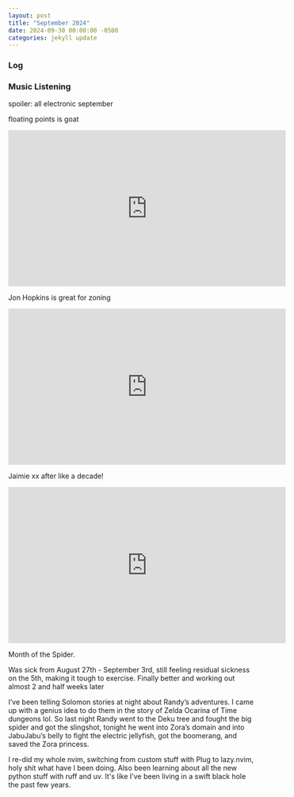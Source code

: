 ```yaml
---
layout: post
title: "September 2024"
date: 2024-09-30 00:00:00 -0500
categories: jekyll update
---
```


### Log

### Music Listening

spoiler: all electronic september

floating points is goat

<iframe width="560" height="315" src="https://www.youtube.com/embed/E-ChunclWvQ?si=vMcbNGBXKJjPAeNB" title="YouTube video player" frameborder="0" allow="accelerometer; autoplay; clipboard-write; encrypted-media; gyroscope; picture-in-picture; web-share" referrerpolicy="strict-origin-when-cross-origin" allowfullscreen></iframe>

Jon Hopkins is great for zoning

<iframe width="560" height="315" src="https://www.youtube.com/embed/u3E_hG5c5QI?si=GEQfPhUwCQ02HIjF" title="YouTube video player" frameborder="0" allow="accelerometer; autoplay; clipboard-write; encrypted-media; gyroscope; picture-in-picture; web-share" referrerpolicy="strict-origin-when-cross-origin" allowfullscreen></iframe>

Jaimie xx after like a decade!

<iframe width="560" height="315" src="https://www.youtube.com/embed/xCoD5UL0W00?si=ITrtb9mNOQ5Hov_U" title="YouTube video player" frameborder="0" allow="accelerometer; autoplay; clipboard-write; encrypted-media; gyroscope; picture-in-picture; web-share" referrerpolicy="strict-origin-when-cross-origin" allowfullscreen></iframe>

Month of the Spider.

Was sick from August 27th - September 3rd, still feeling residual sickness on the 5th, making it tough to exercise. Finally better and working out almost 2 and half weeks later

I’ve been telling Solomon stories at night about Randy’s adventures. I came up with a genius idea to do them in the story of Zelda Ocarina of Time dungeons lol. So last night Randy went to the Deku tree and fought the big spider and got the slingshot, tonight he went into Zora’s domain and into JabuJabu’s belly to fight the electric jellyfish, got the boomerang, and saved the Zora princess.

I re-did my whole nvim, switching from custom stuff with Plug to lazy.nvim, holy shit what have I been doing. Also been learning about all the new python stuff with ruff and uv. It's like I've been living in a swift black hole the past few years.
